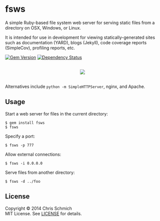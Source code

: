 # fsws

A simple Ruby-based file system web server for serving static files from a directory on OSX, Windows, or Linux.

It is intended for use in development for viewing statically-generated sites such as documentation (YARD), blogs (Jekyll), code coverage reports (SimpleCov), profiling reports, etc.


[![Gem Version](https://badge.fury.io/rb/fsws.svg)](http://rubygems.org/gems/fsws)
[![Dependency Status](https://gemnasium.com/schmich/fsws.svg)](https://gemnasium.com/schmich/fsws)

<br>
<div style="text-align:center" align="center">
  <img src="https://github.com/schmich/fsws/raw/master/assets/demo.gif" />
</div>
<br>

Alternatives include `python -m SimpleHTTPServer`, nginx, and Apache.

## Usage

Start a web server for files in the current directory:

```
$ gem install fsws
$ fsws
```

Specify a port:

```
$ fsws -p 777
```

Allow external connections:

```
$ fsws -i 0.0.0.0
```

Serve files from another directory:

```
$ fsws -d ../foo
```

## License

Copyright &copy; 2014 Chris Schmich
<br />
MIT License. See [LICENSE](LICENSE) for details.

